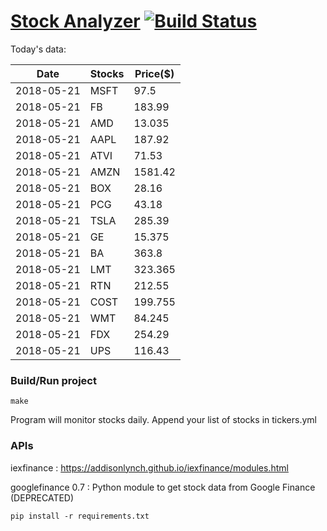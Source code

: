 # [Stock Analyzer](https://ogoyal.github.io/StockAnalyzer/) [![Build Status](https://travis-ci.org/ogoyal/StockAnalyzer.svg?branch=master)](https://travis-ci.org/ogoyal/StockAnalyzer)

Today's data:

| Date| Stocks| Price($) | 
| --- | --- | ---  | 
| 2018-05-21| MSFT| 97.5 | 
| 2018-05-21| FB| 183.99 | 
| 2018-05-21| AMD| 13.035 | 
| 2018-05-21| AAPL| 187.92 | 
| 2018-05-21| ATVI| 71.53 | 
| 2018-05-21| AMZN| 1581.42 | 
| 2018-05-21| BOX| 28.16 | 
| 2018-05-21| PCG| 43.18 | 
| 2018-05-21| TSLA| 285.39 | 
| 2018-05-21| GE| 15.375 | 
| 2018-05-21| BA| 363.8 | 
| 2018-05-21| LMT| 323.365 | 
| 2018-05-21| RTN| 212.55 | 
| 2018-05-21| COST| 199.755 | 
| 2018-05-21| WMT| 84.245 | 
| 2018-05-21| FDX| 254.29 | 
| 2018-05-21| UPS| 116.43 | 

### Build/Run project

```
make
```

Program will monitor stocks daily. Append your list of stocks in tickers.yml

### APIs
iexfinance : https://addisonlynch.github.io/iexfinance/modules.html

googlefinance 0.7 : Python module to get stock data from Google Finance (DEPRECATED)

```
pip install -r requirements.txt
```
